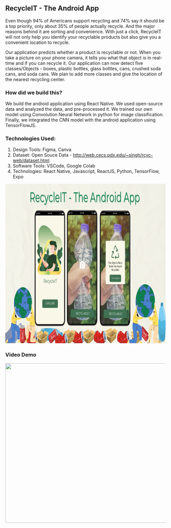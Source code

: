 ## RecycleIT - The Android App

Even though 94% of Americans support recycling and 74% say it should be a top priority, only about 35% of people actually recycle. And the major reasons behind it are sorting and convenience. With just a click, RecycleIT will not only help you identify your recyclable products but also give you a convenient location to recycle.

Our application predicts whether a product is recyclable or not. When you take a picture on your phone camera, it tells you what that object is in real-time and if you can recycle it. Our application can now detect five classes/Objects - boxes, plastic bottles, glass bottles, cans, crushed soda cans, and soda cans. We plan to add more classes and give the location of the nearest recycling center.

### How did we build this?
We build the android application using React Native. We used open-source data and analyzed the data, and pre-processed it. We trained our own model using Convolution Neural Network in python for image classification. Finally, we integrated the CNN model with the android application using TensorFlowJS.

### Technologies Used: 

1. Design Tools: Figma, Canva
2. Dataset: Open Souce Data - http://web.cecs.pdx.edu/~singh/rcyc-web/dataset.html
3. Software Tools: VSCode, Google Colab
4. Technologies: React Native, Javascript, ReactJS, Python, TensorFlow, Expo


<img src="./app/assets/RecycleIT_Final.png" width="900" height="500"/>

### Video Demo
<img src="./app/assets/RecycleIT.gif" width="900" height="500"/>
